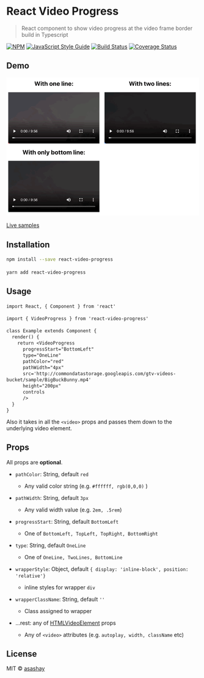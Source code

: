 # React Video Progress

> React component to show video progress at the video frame border build in Typescript

[![NPM](https://img.shields.io/npm/v/react-video-progress.svg)](https://www.npmjs.com/package/react-video-progress) [![JavaScript Style Guide](https://img.shields.io/badge/code_style-standard-brightgreen.svg)](https://standardjs.com) [![Build Status](https://travis-ci.org/asashay/react-video-progress.svg?branch=master)](https://travis-ci.org/asashay/react-video-progress) [![Coverage Status](https://coveralls.io/repos/github/asashay/react-video-progress/badge.svg?branch=master)](https://coveralls.io/github/asashay/react-video-progress?branch=master)

## Demo
![Video Progressbar Demo](demo/demo.gif)

[Live samples](https://asashay.github.io/react-video-progress/)

## Installation

```bash
npm install --save react-video-progress

yarn add react-video-progress
```


## Usage

```tsx
import React, { Component } from 'react'

import { VideoProgress } from 'react-video-progress'

class Example extends Component {
  render() {
    return <VideoProgress
      progressStart="BottomLeft"
      type="OneLine"
      pathColor="red"
      pathWidth="4px"
      src='http://commondatastorage.googleapis.com/gtv-videos-bucket/sample/BigBuckBunny.mp4'
      height="200px"
      controls
      />
  }
}
```

Also it takes in all the `<video>` props and passes them down to the underlying video element.


## Props
All props are **optional**.

* `pathColor`: String, default `red`
  * Any valid color string (e.g. `#ffffff, rgb(0,0,0)` )

* `pathWidth`: String, default `3px`
  * Any valid width value (e.g. `2em, .5rem`)

* `progressStart`: String, default `BottomLeft`
  * One of `BottomLeft, TopLeft, TopRight, BottomRight`

* `type`: String, default `OneLine`
  * One of `OneLine, TwoLines, BottomLine`

* `wrapperStyle`: Object, default `{ display: 'inline-block', position: 'relative'}`
  * inline styles for wrapper `div`

* `wrapperClassName`: String, default `''`
  * Class assigned to wrapper

* ...rest: any of [HTMLVideoElement](https://developer.mozilla.org/en-US/docs/Web/API/HTMLVideoElement) props
  * Any of `<video>` attributes (e.g. `autoplay, width, className` etc)

## License

MIT © [asashay](https://github.com/asashay)
